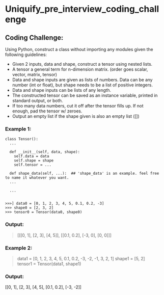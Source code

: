 # Uniquify_pre_interview_coding_challenge

## Coding Challenge:

Using Python, construct a class without importing any modules given the following guidelines:
- Given 2 inputs, data and shape, construct a tensor using nested lists.
- A tensor a general term for n-dimension matrix. (order goes scalar, vector, matrix, tensor)
- Data and shape inputs are given as lists of numbers. Data can be any number (int or float), but shape needs to be a list of positive integers.
- Data and shape inputs can be lists of any length.
- The constructed tensor can be saved as an instance variable, printed in standard output, or both.
- If too many data numbers, cut it off after the tensor fills up. If not enough, pad the tensor w/ zeroes.
- Output an empty list if the shape given is also an empty list ([])


### Example 1:
```
class Tensor():
  ...
  
  def __init__(self, data, shape):
    self.data = data
    self.shape = shape
    self.tensor = ...

  def shape_data(self, ...):  ## 'shape_data' is an example. feel free to name it whatever you want.
  ...

  ...


>>>] data0 = [0, 1, 2, 3, 4, 5, 0.1, 0.2, -3]
>>> shape0 = [2, 3, 2]
>>> tensor0 = Tensor(data0, shape0)
```
### Output:
> [[[0, 1], [2, 3], [4, 5]], [[0.1, 0.2], [-3, 0], [0, 0]]]


### Example 2:
> data1 = [0, 1, 2, 3, 4, 5, 0.1, 0.2, -3, -2, -1, 3, 2, 1]
> shape1 = [5, 2]
> tensor1 = Tensor(data1, shape1)

### Output:
[[0, 1], [2, 3], [4, 5], [0.1, 0.2], [-3, -2]]
